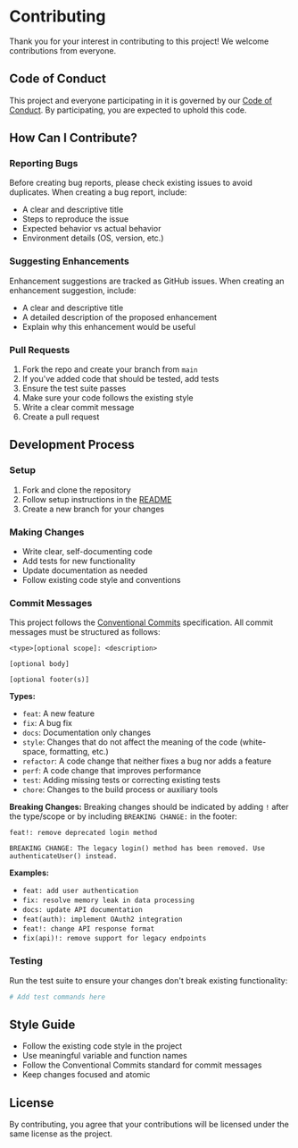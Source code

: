 # Contributing

Thank you for your interest in contributing to this project! We welcome contributions from everyone.

## Code of Conduct

This project and everyone participating in it is governed by our [Code of Conduct](CODE_OF_CONDUCT.md). By participating, you are expected to uphold this code.

## How Can I Contribute?

### Reporting Bugs

Before creating bug reports, please check existing issues to avoid duplicates. When creating a bug report, include:

- A clear and descriptive title
- Steps to reproduce the issue
- Expected behavior vs actual behavior
- Environment details (OS, version, etc.)

### Suggesting Enhancements

Enhancement suggestions are tracked as GitHub issues. When creating an enhancement suggestion, include:

- A clear and descriptive title
- A detailed description of the proposed enhancement
- Explain why this enhancement would be useful

### Pull Requests

1. Fork the repo and create your branch from `main`
2. If you've added code that should be tested, add tests
3. Ensure the test suite passes
4. Make sure your code follows the existing style
5. Write a clear commit message
6. Create a pull request

## Development Process

### Setup

1. Fork and clone the repository
2. Follow setup instructions in the [README](README.md)
3. Create a new branch for your changes

### Making Changes

- Write clear, self-documenting code
- Add tests for new functionality
- Update documentation as needed
- Follow existing code style and conventions

### Commit Messages

This project follows the [Conventional Commits](https://www.conventionalcommits.org/) specification. All commit messages must be structured as follows:

```
<type>[optional scope]: <description>

[optional body]

[optional footer(s)]
```

**Types:**
- `feat`: A new feature
- `fix`: A bug fix
- `docs`: Documentation only changes
- `style`: Changes that do not affect the meaning of the code (white-space, formatting, etc.)
- `refactor`: A code change that neither fixes a bug nor adds a feature
- `perf`: A code change that improves performance
- `test`: Adding missing tests or correcting existing tests
- `chore`: Changes to the build process or auxiliary tools

**Breaking Changes:**
Breaking changes should be indicated by adding `!` after the type/scope or by including `BREAKING CHANGE:` in the footer:

```
feat!: remove deprecated login method

BREAKING CHANGE: The legacy login() method has been removed. Use authenticateUser() instead.
```

**Examples:**
- `feat: add user authentication`
- `fix: resolve memory leak in data processing`
- `docs: update API documentation`
- `feat(auth): implement OAuth2 integration`
- `feat!: change API response format`
- `fix(api)!: remove support for legacy endpoints`

### Testing

Run the test suite to ensure your changes don't break existing functionality:

```bash
# Add test commands here
```

## Style Guide

- Follow the existing code style in the project
- Use meaningful variable and function names
- Follow the Conventional Commits standard for commit messages
- Keep changes focused and atomic

## License

By contributing, you agree that your contributions will be licensed under the same license as the project.
